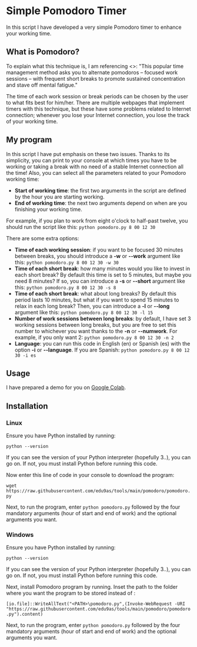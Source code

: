# Simple Pomodoro Timer

In this script I have developed a very simple Pomodoro timer to enhance your working time.

## What is Pomodoro?
To explain what this technique is, I am referencing <>:
"This popular time management method asks you to alternate pomodoros – focused work sessions – with frequent short breaks to promote sustained concentration and stave off mental fatigue."

The time of each work session or break periods can be chosen by the user to what fits best for him/her. There are multiple webpages that implement timers with this technique, but these have some problems related to Internet connection; whenever you lose your Internet connection, you lose the track of your working time.

## My program
In this script I have put emphasis on these two issues. Thanks to its simplicity, you can print to your console at which times you have to be working or taking a break with no need of a stable Internet connection all the time! Also, you can select all the parameters related to your Pomodoro working time:

- **Start of working time**: the first two arguments in the script are defined by the hour you are starting working.
- **End of working time**: the next two arguments depend on when are you finishing your working time.

For example, if you plan to work from eight o'clock to half-past twelve, you should run the script like this:
```python pomodoro.py 8 00 12 30```

There are some extra options:
- **Time of each working session**: if you want to be focused 30 minutes between breaks, you should introduce a **-w** or **--work** argument like this:
```python pomodoro.py 8 00 12 30 -w 30```
- **Time of each short break**: how many minutes would you like to invest in each short break? By default this time is set to 5 minutes, but maybe you need 8 minutes? If so, you can introduce a **-s** or **--short** argument like this:
```python pomodoro.py 8 00 12 30 -s 8```
- **Time of each short break**: what about long breaks? By default this period lasts 10 minutes, but what if you want to spend 15 minutes to relax in each long break? Then, you can introduce a **-l** or **--long** argument like this:
```python pomodoro.py 8 00 12 30 -l 15```
- **Number of work sessions between long breaks**: by default, I have set 3 working sessions between long breaks, but you are free to set this number to whichever you want thanks to the **-n** or **--numwork**. For example, if you only want 2:
```python pomodoro.py 8 00 12 30 -n 2```
- **Language**: you can run this code in English (en) or Spanish (es) with the option **-i** or **--language**. If you are Spanish:
```python pomodoro.py 8 00 12 30 -i es```

## Usage

I have prepared a demo for you on [Google Colab](https://colab.research.google.com/github/edu9as-old/pomodoro-timer/blob/master/pomodoroDemonstration.ipynb).

## Installation
### Linux
Ensure you have Python installed by running:

```python --version```

If you can see the version of your Python interpreter (hopefully 3.*.*), you can go on. If not, you must install Python before running this code.

Now enter this line of code in your console to download the program:

```wget https://raw.githubusercontent.com/edu9as/tools/main/pomodoro/pomodoro.py```

Next, to run the program, enter ```python pomodoro.py``` followed by the four mandatory arguments (hour of start and end of work) and the optional arguments you want.

### Windows
Ensure you have Python installed by running:

```python --version```

If you can see the version of your Python interpreter (hopefully 3.*.*), you can go on. If not, you must install Python before running this code.

Next, install Pomodoro program by running. Inset the path to the folder where you want the program to be stored instead of **<PATH>**:

```[io.file]::WriteAllText("<PATH>\pomodoro.py",(Invoke-WebRequest -URI "https://raw.githubusercontent.com/edu9as/tools/main/pomodoro/pomodoro.py").content)```

Next, to run the program, enter ```python pomodoro.py``` followed by the four mandatory arguments (hour of start and end of work) and the optional arguments you want.
